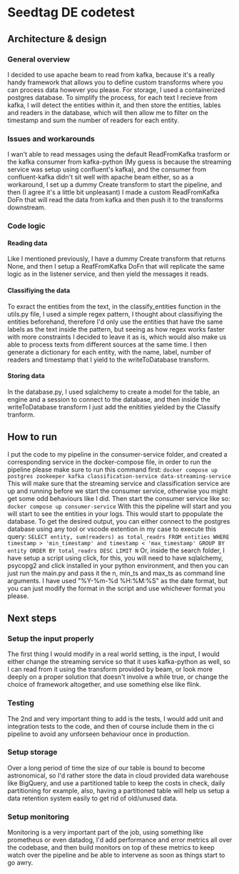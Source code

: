# Seedtag DE codetest

## Architecture & design

### General overview

I decided to use apache beam to read from kafka, because it's a really handy framework that allows you to define custom transforms where you can process data however you please. For storage, I used a containerized postgres database. To simplify the process, for each text I recieve from kafka, I will detect the entities within it, and then store the entities, lables and readers in the database, which will then allow me to filter on the timestamp and sum the number of readers for each entity.

### Issues and workarounds

I wan't able to read messages using the default ReadFromKafka trasform or the kafka consumer from kafka-python (My guess is because the streaming service was setup using confluent's kafka), and the consumer from confluent-kafka didn't sit well with apache beam either, so as a workaround, I set up a dummy Create transform to start the pipeline, and then (I agree it's a little bit unpleasant) I made a custom ReadFromKafka DoFn that will read the data from kafka and then push it to the transforms downstream.

### Code logic

#### Reading data
Like I mentioned previously, I have a dummy Create transform that returns None, and then I setup a ReafFromKafka DoFn that will replicate the same logic as in the listener service, and then yield the messages it reads.

#### Classifiying the data
To exract the entities from the text, in the classify_entities function in the utils.py file, I used a simple regex pattern, I thought about classifiying the entities beforehand, therefore I'd only use the entities that have the same labels as the text inside the pattern, but seeing as how regex works faster with more constraints I decided to leave it as is, which would also make us able to process texts from different sources at the same time.
I then generate a dictionary for each entity, with the name, label, number of readers and timestamp that I yield to the writeToDatabase transform.

#### Storing data
In the database.py, I used sqlalchemy to create a model for the table, an engine and a session to connect to the database, and then inside the writeToDatabase transform I just add the enitities yielded by the Classify tranform.

## How to run

I put the code to my pipeline in the consumer-service folder, and created a corresponding service in the docker-compose file, in order to run the pipeline please make sure to run this command first:
`docker compose up postgres zookeeper kafka classification-service data-streaming-service`
This will make sure that the streaming service and classification service are up and running before we start the consumer service, otherwise you might get some odd behaviours like I did.
Then start the consumer service like so:
`docker compose up consumer-service`
With this the pipeline will start and you will start to see the entities in your logs. This would start to ppopulate the database.
To get the desired output, you can either connect to the postgres database using any tool or vscode extention in my case to execute this query:
`SELECT entity, sum(readers) as total_readrs FROM entities WHERE timestamp > 'min_timestamp' and timestamp < 'max_timestamp' GROUP BY entity ORDER BY total_readrs DESC LIMIT N`
Or, inside the search folder, I have setup a script using click, for this, you will need to have sqlalchemy, psycopg2 and click installed in your python environment, and then you can just run the main.py and pass it the n, min_ts and max_ts as command line arguments.
I have used "%Y-%m-%d %H:%M:%S" as the date format, but you can just modify the format in the script and use whichever format you please.

## Next steps

### Setup the input properly
The first thing I would modify in a real world setting, is the input, I would either change the streaming service so that it uses kafka-python as well, so I can read from it using the transform provided by beam, or look more deeply on a proper solution that doesn't involve a while true, or change the choice of framework altogether, and use something else like flink.

### Testing
The 2nd and very important thing to add is the tests, I would add unit and integration tests to the code, and then of course include them in the ci pipeline to avoid any unforseen behaviour once in production.

### Setup storage
Over a long period of time the size of our table is bound to become astronomical, so I'd rather store the data in cloud provided data warehouse like BigQuery, and use a partitioned table to keep the costs in check, daily partitioning for example, also, having a partitioned table will help us setup a data retention system easily to get rid of old/unused data.

### Setup monitoring
Monitoring is a very important part of the job, using something like prometheus or even datadog, I'd add performance and error metrics all over the codebase, and then build monitors on top of these metrics to keep watch over the pipeline and be able to intervene as soon as things start to go awry. 
